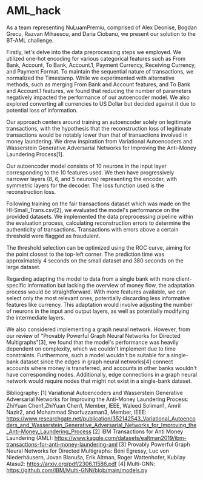 # AML_hack

As a team representing NuLuamPremiu, comprised of Alex Deonise, Bogdan Grecu, Razvan Mihaescu, and Daria Ciobanu, we present our solution to the BT-AML challenge.

Firstly, let's delve into the data preprocessing steps we employed. We utilized one-hot encoding for various categorical features such as From Bank, Account, To Bank, Account.1, Payment Currency, Receiving Currency, and Payment Format. To maintain the sequential nature of transactions, we normalized the Timestamp. While we experimented with alternative methods, such as merging From Bank and Account features, and To Bank and Account.1 features, we found that reducing the number of parameters negatively impacted the performance of our autoencoder model. We also explored converting all currencies to US Dollar but decided against it due to potential loss of information.

Our approach centers around training an autoencoder solely on legitimate transactions, with the hypothesis that the reconstruction loss of legitimate transactions would be notably lower than that of transactions involved in money laundering. We drew inspiration from Variational Autoencoders and Wasserstein Generative Adversarial Networks for Improving the Anti-Money Laundering Process[1].

Our autoencoder model consists of 10 neurons in the input layer corresponding to the 10 features used. We then have progressively narrower layers (8, 6, and 5 neurons) representing the encoder, with symmetric layers for the decoder. The loss function used is the reconstruction loss.

Following training on the fair transactions dataset which was made on the  HI-Small_Trans.csv[2], we evaluated the model's performance on the provided datasets. We implemented the data preprocessing pipeline within the evaluation process, calculating reconstruction errors to determine the authenticity of transactions. Transactions with errors above a certain threshold were flagged as fraudulent.

The threshold selection can be optimized using the ROC curve, aiming for the point closest to the top-left corner. The prediction time was approximately 4 seconds on the small dataset and 380 seconds on the large dataset.

Regarding adapting the model to data from a single bank with more client-specific information but lacking the overview of money flow, the adaptation process would be straightforward. With more features available, we can select only the most relevant ones, potentially discarding less informative features like currency. This adaptation would involve adjusting the number of neurons in the input and output layers, as well as potentially modifying the intermediate layers.

We also considered implementing a graph neural network. However, from our review of "Provably Powerful Graph Neural Networks for Directed Multigraphs"[3], we found that the model's performance was heavily dependent on complexity, which we couldn't implement due to time constraints. Furthermore, such a model wouldn't be suitable for a single-bank dataset since the edges in graph neural networks[4] connect accounts where money is transferred, and accounts in other banks wouldn't have corresponding nodes. Additionally, edge connections in a graph neural network would require nodes that might not exist in a single-bank dataset.

Bibliography:
[1] Variational Autoencoders and Wasserstein Generative Adversarial Networks for Improving the Anti-Money Laundering Process: ZhiYuan Chen1,ZhiYuan Chen1, Member, IEEE, Waleed Soliman1, Amril Nazir2, and Mohammad Shorfuzzaman3, Member, IEEE: https://www.researchgate.net/publication/352142543_Variational_Autoencoders_and_Wasserstein_Generative_Adversarial_Networks_for_Improving_the_Anti-Money_Laundering_Process
[2] IBM Transactions for Anti Money Laundering (AML): https://www.kaggle.com/datasets/ealtman2019/ibm-transactions-for-anti-money-laundering-aml
[3] Provably Powerful Graph Neural Networks for Directed Multigraphs: Béni Egressy, Luc von Niederhäusern, Jovan Blanuša, Erik Altman, Roger Wattenhofer, Kubilay Atasu2: https://arxiv.org/pdf/2306.11586.pdf
[4] Multi-GNN: https://github.com/IBM/Multi-GNN/blob/main/models.py
